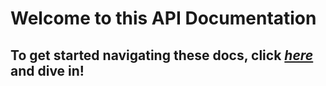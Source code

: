 # Welcome to this API Documentation
## To get started navigating these docs, click [_here_](https://glitchedpolygons.github.io/UnityGlitchedLocaleClientDocs/api/GlitchedPolygons.Localization.html) and dive in!
